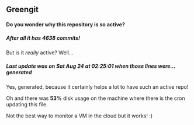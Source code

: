 ## Greengit

#### Do you wonder why this repository is so active?

##### After all it has 4638 commits!

But is it *really* active? Well...

##### Last update was on Sat Aug 24 at 02:25:01 when those lines were... generated

Yes, generated, because it certainly helps a lot to have such an active repo!

Oh and there was **53%** disk usage on the machine
where there is the cron updating this file.

Not the best way to monitor a VM in the cloud but it works! :)

